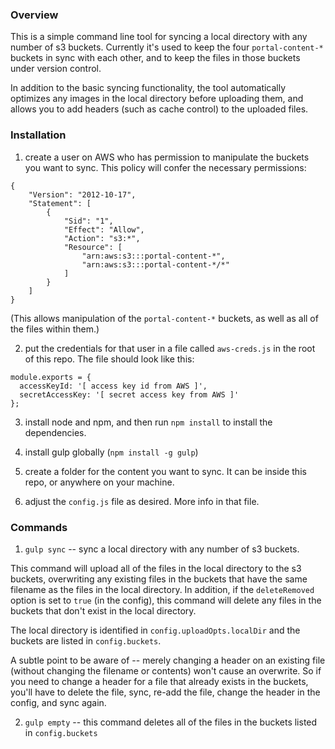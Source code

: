 
### Overview

This is a simple command line tool for syncing a local directory with any number of s3 buckets. Currently it's used to keep the four `portal-content-*` buckets in sync with each other, and to keep the files in those buckets under version control. 

In addition to the basic syncing functionality, the tool automatically optimizes any images in the local directory before uploading them, and allows you to add headers (such as cache control) to the uploaded files. 

### Installation

1. create a user on AWS who has permission to manipulate the buckets you want to sync. This policy will confer the necessary permissions:

  ```
  {
      "Version": "2012-10-17",
      "Statement": [
          {
              "Sid": "1",
              "Effect": "Allow",
              "Action": "s3:*",
              "Resource": [
                  "arn:aws:s3:::portal-content-*",
                  "arn:aws:s3:::portal-content-*/*"
              ]
          }
      ]
  }
  ```
  (This allows manipulation of the `portal-content-*` buckets, as well as all of the files within them.)

2. put the credentials for that user in a file called `aws-creds.js` in the root of this repo. The file should look like this:

  ```
  module.exports = {
    accessKeyId: '[ access key id from AWS ]',
    secretAccessKey: '[ secret access key from AWS ]'
  };
  ```

3. install node and npm, and then run `npm install` to install the dependencies.

4. install gulp globally (`npm install -g gulp`)

5. create a folder for the content you want to sync. It can be inside this repo, or anywhere on your machine. 

6. adjust the `config.js` file as desired. More info in that file.

### Commands

1. `gulp sync` -- sync a local directory with any number of s3 buckets. 

  This command will upload all of the files in the local directory to the s3 buckets, overwriting any existing files in the buckets that have the same filename as the files in the local directory. In addition, if the `deleteRemoved` option is set to `true` (in the config), this command will delete any files in the buckets that don't exist in the local directory.  

  The local directory is identified in `config.uploadOpts.localDir` and the buckets are listed in `config.buckets`.

  A subtle point to be aware of -- merely changing a header on an existing file (without changing the filename or contents) won't cause an overwrite. So if you need to change a header for a file that already exists in the buckets, you'll have to delete the file, sync, re-add the file, change the header in the config, and sync again. 

2. `gulp empty` -- this command deletes all of the files in the buckets listed in `config.buckets`
